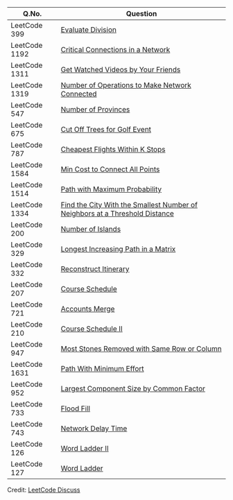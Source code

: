 | Q.No. |Question |
| --- | --- |
| LeetCode 399 | [Evaluate Division](https://grid47.xyz/posts/leetcode_399) |
| LeetCode 1192 | [Critical Connections in a Network](https://grid47.xyz/posts/leetcode_1192) |
| LeetCode 1311 | [Get Watched Videos by Your Friends](https://grid47.xyz/posts/leetcode_1311) |
| LeetCode 1319 | [Number of Operations to Make Network Connected](https://grid47.xyz/posts/leetcode_1319) |
| LeetCode 547 | [Number of Provinces](https://grid47.xyz/posts/leetcode_547) |
| LeetCode 675 | [Cut Off Trees for Golf Event](https://grid47.xyz/posts/leetcode_675) |
| LeetCode 787 | [Cheapest Flights Within K Stops](https://grid47.xyz/posts/leetcode_787) |
| LeetCode 1584 | [Min Cost to Connect All Points](https://grid47.xyz/posts/leetcode_1584) |
| LeetCode 1514 | [Path with Maximum Probability](https://grid47.xyz/posts/leetcode_1514) |
| LeetCode 1334 | [Find the City With the Smallest Number of Neighbors at a Threshold Distance](https://grid47.xyz/posts/leetcode_1334) |
| LeetCode 200 | [Number of Islands](https://grid47.xyz/posts/leetcode_200) |
| LeetCode 329 | [Longest Increasing Path in a Matrix](https://grid47.xyz/posts/leetcode_329) |
| LeetCode 332 | [Reconstruct Itinerary](https://grid47.xyz/posts/leetcode_332) |
| LeetCode 207 | [Course Schedule](https://grid47.xyz/posts/leetcode_207) |
| LeetCode 721 | [Accounts Merge](https://grid47.xyz/posts/leetcode_721) |
| LeetCode 210 | [Course Schedule II](https://grid47.xyz/posts/leetcode_210) |
| LeetCode 947 | [Most Stones Removed with Same Row or Column](https://grid47.xyz/posts/leetcode_947) |
| LeetCode 1631 | [Path With Minimum Effort](https://grid47.xyz/posts/leetcode_1631) |
| LeetCode 952 | [Largest Component Size by Common Factor](https://grid47.xyz/posts/leetcode_952) |
| LeetCode 733 | [Flood Fill](https://grid47.xyz/posts/leetcode_733) |
| LeetCode 743 | [Network Delay Time](https://grid47.xyz/posts/leetcode_743) |
| LeetCode 126 | [Word Ladder II](https://grid47.xyz/posts/leetcode_126) |
| LeetCode 127 | [Word Ladder](https://grid47.xyz/posts/leetcode_127) |

Credit: [LeetCode Discuss](https://leetcode.com/discuss/study-guide/1326900/graph-algorithms-problems-to-practice)